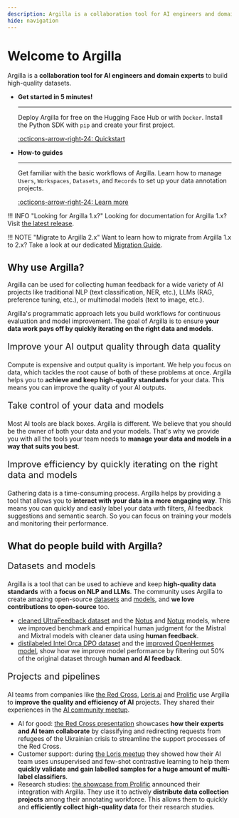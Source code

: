 ```yaml
---
description: Argilla is a collaboration tool for AI engineers and domain experts to build high-quality datasets.
hide: navigation
---
```


# Welcome to Argilla

Argilla is a **collaboration tool for AI engineers and domain experts** to build high-quality datasets.

<div class="grid cards" markdown>

-  __Get started in 5 minutes!__

    ---

    Deploy Argilla for free on the Hugging Face Hub or with `Docker`. Install the Python SDK with `pip` and create your first project.

    [:octicons-arrow-right-24: Quickstart](getting_started/quickstart.md)

-  __How-to guides__

    ---

    Get familiar with the basic workflows of Argilla. Learn how to manage `Users`, `Workspaces`, `Datasets`, and `Records` to set up your data annotation projects.

    [:octicons-arrow-right-24: Learn more](how_to_guides/index.md)

</div>

!!! INFO "Looking for Argilla 1.x?"
    Looking for documentation for Argilla 1.x? Visit [the latest release](https://docs.argilla.io/en/latest/).

!!! NOTE "Migrate to Argilla 2.x"
    Want to learn how to migrate from Argilla 1.x to 2.x? Take a look at our dedicated [Migration Guide](how_to_guides/migrate_from_legacy_datasets.md).

<!-- ## Changelog -->

## Why use Argilla?

Argilla can be used for collecting human feedback for a wide variety of AI projects like traditional NLP (text classification, NER, etc.), LLMs (RAG, preference tuning, etc.), or multimodal models (text to image, etc.). 

Argilla's programmatic approach lets you build workflows for continuous evaluation and model improvement. The goal of Argilla is to ensure **your data work pays off by quickly iterating on the right data and models**.

<p style="font-size:20px">Improve your AI output quality through data quality</p>

Compute is expensive and output quality is important. We help you focus on data, which tackles the root cause of both of these problems at once. Argilla helps you to **achieve and keep high-quality standards** for your data. This means you can improve the quality of your AI outputs.

<p style="font-size:20px">Take control of your data and models</p>

Most AI tools are black boxes. Argilla is different. We believe that you should be the owner of both your data and your models. That's why we provide you with all the tools your team needs to **manage your data and models in a way that suits you best**.

<p style="font-size:20px">Improve efficiency by quickly iterating on the right data and models</p>

Gathering data is a time-consuming process. Argilla helps by providing a tool that allows you to **interact with your data in a more engaging way**. This means you can quickly and easily label your data with filters, AI feedback suggestions and semantic search. So you can focus on training your models and monitoring their performance.


## What do people build with Argilla?

<p style="font-size:20px">Datasets and models</p>

Argilla is a tool that can be used to achieve and keep **high-quality data standards** with a **focus on NLP and LLMs**. The community uses Argilla to create amazing open-source [datasets](https://huggingface.co/datasets?other=argilla) and [models](https://huggingface.co/models?other=distilabel), and **we love contributions to open-source** too.

- [cleaned UltraFeedback dataset](https://huggingface.co/datasets/argilla/ultrafeedback-binarized-preferences-cleaned) and the [Notus](https://huggingface.co/argilla/notus-7b-v1) and [Notux](https://huggingface.co/argilla/notux-8x7b-v1) models, where we improved benchmark and empirical human judgment for the Mistral and Mixtral models with cleaner data using **human feedback**.
- [distilabeled Intel Orca DPO dataset](https://huggingface.co/datasets/argilla/distilabel-intel-orca-dpo-pairs) and the [improved OpenHermes model](https://huggingface.co/argilla/distilabeled-OpenHermes-2.5-Mistral-7B), show how we improve model performance by filtering out 50% of the original dataset through **human and AI feedback**.

<p style="font-size:20px">Projects and pipelines</p>

AI teams from companies like [the Red Cross](https://510.global/), [Loris.ai](https://loris.ai/) and [Prolific](https://www.prolific.com/) use Argilla to **improve the quality and efficiency of AI** projects. They shared their experiences in the [AI community meetup](https://lu.ma/embed-checkout/evt-IQtRiSuXZCIW6FB).

- AI for good: [the Red Cross presentation](https://youtu.be/ZsCqrAhzkFU?feature=shared) showcases **how their experts and AI team collaborate** by classifying and redirecting requests from refugees of the Ukrainian crisis to streamline the support processes of the Red Cross.
- Customer support: during [the Loris meetup](https://youtu.be/jWrtgf2w4VU?feature=shared) they showed how their AI team uses unsupervised and few-shot contrastive learning to help them **quickly validate and gain labelled samples for a huge amount of multi-label classifiers**.
- Research studies: [the showcase from Prolific](https://youtu.be/ePDlhIxnuAs?feature=shared) announced their integration with Argilla. They use it to actively **distribute data collection projects** among their annotating workforce. This allows them to quickly and **efficiently collect high-quality data** for their research studies.
